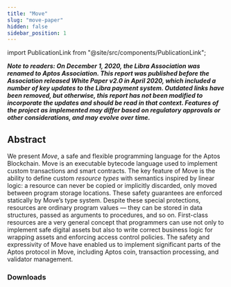 ```yaml
---
title: "Move"
slug: "move-paper"
hidden: false
sidebar_position: 1
---
```

import PublicationLink from "@site/src/components/PublicationLink";

***Note to readers: On December 1, 2020, the Libra Association was renamed to Aptos Association. This report was
published before the Association released White Paper v2.0 in April 2020, which included a number of key updates to the
Libra payment system. Outdated links have been removed, but otherwise, this report has not been modified to incorporate
the updates and should be read in that context. Features of the project as implemented may differ based on regulatory
approvals or other considerations, and may evolve over time.***

## Abstract

We present _Move_, a safe and flexible programming language for the Aptos Blockchain. Move is an executable bytecode
language used to implement custom transactions and smart contracts. The key feature of Move is the ability to define
custom _resource types_ with semantics inspired by linear logic: a resource can never be copied or implicitly discarded,
only moved between program storage locations. These safety guarantees are enforced statically by Move’s type system.
Despite these special protections, resources are ordinary program values — they can be stored in data structures, passed
as arguments to procedures, and so on. First-class resources are a very general concept that programmers can use not
only to implement safe digital assets but also to write correct business logic for wrapping assets and enforcing access
control policies. The safety and expressivity of Move have enabled us to implement significant parts of the Aptos
protocol in Move, including Aptos coin, transaction processing, and validator management.

### Downloads
<PublicationLink
  image="/img/docs/move-language-pdf.png"
  doc_link="/papers/aptos-move-a-language-with-programmable-resources/2020-05-26.pdf"
  title="Move: A Language With Programmable Resources"
/>